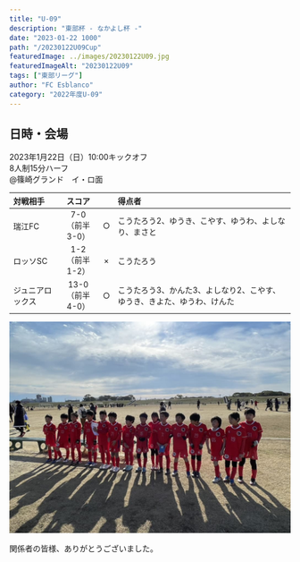 ```yaml
---
title: "U-09"
description: "東部杯 - なかよし杯 -"
date: "2023-01-22 1000"
path: "/20230122U09Cup"
featuredImage: ../images/20230122U09.jpg
featuredImageAlt: "20230122U09"
tags: ["東部リーグ"]
author: "FC Esblanco"
category: "2022年度U-09"
---
```


## 日時・会場

2023年1月22日（日）10:00キックオフ<br>
8人制15分ハーフ<br>
@篠崎グランド　イ・ロ面

| 対戦相手| スコア |   | 得点者  |
|:----|:------:|:-:|:--------|
| 瑞江FC | 7-0 <br>（前半3-0） | ○ |こうたろう2、ゆうき、こやす、ゆうわ、よしなり、まさと|
| ロッソSC | 1-2<br>（前半1-2） | × |こうたろう|
| ジュニアロックス | 13-0<br>（前半4-0） | ○ |こうたろう3、かんた3、よしなり2、こやす、ゆうき、きよた、ゆうわ、けんた|

![20230122U09](../images/20230122U09B.jpg "U09Cup")



関係者の皆様、ありがとうございました。